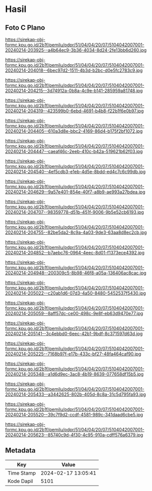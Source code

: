 # Hasil

## Foto C Plano

https://sirekap-obj-formc.kpu.go.id/2b1f/pemilu/pdpr/51/04/04/20/07/5104042007001-20240214-203925--a4b64ec9-3b36-4034-8d24-2fe13bb6d260.jpg

https://sirekap-obj-formc.kpu.go.id/2b1f/pemilu/pdpr/51/04/04/20/07/5104042007001-20240214-204018--6bec97d2-1511-4b3d-b2bc-d0e5fc2783c9.jpg

https://sirekap-obj-formc.kpu.go.id/2b1f/pemilu/pdpr/51/04/04/20/07/5104042007001-20240214-204215--3d74912a-0b8a-4c9e-b141-285959a81748.jpg

https://sirekap-obj-formc.kpu.go.id/2b1f/pemilu/pdpr/51/04/04/20/07/5104042007001-20240214-204319--423599b0-6ebd-4691-b4b8-f22b1f6e0b97.jpg

https://sirekap-obj-formc.kpu.go.id/2b1f/pemilu/pdpr/51/04/04/20/07/5104042007001-20240214-204405--610a3d8e-bbc2-4169-86d4-b175f2bf1072.jpg

https://sirekap-obj-formc.kpu.go.id/2b1f/pemilu/pdpr/51/04/04/20/07/5104042007001-20240214-204447--caeaf46c-2eeb-410c-b42a-519621b62f03.jpg

https://sirekap-obj-formc.kpu.go.id/2b1f/pemilu/pdpr/51/04/04/20/07/5104042007001-20240214-204540--4ef5cdb3-e1eb-4d5e-8bdd-ed4c7c6c99db.jpg

https://sirekap-obj-formc.kpu.go.id/2b1f/pemilu/pdpr/51/04/04/20/07/5104042007001-20240214-204629--9a57e401-854e-40f7-a8b9-ae993a27bdea.jpg

https://sirekap-obj-formc.kpu.go.id/2b1f/pemilu/pdpr/51/04/04/20/07/5104042007001-20240214-204707--98359778-d51b-451f-9006-9b5e52cb6193.jpg

https://sirekap-obj-formc.kpu.go.id/2b1f/pemilu/pdpr/51/04/04/20/07/5104042007001-20240214-204755--82be5da2-8c9a-4a03-9de3-63aa8d8ec2cb.jpg

https://sirekap-obj-formc.kpu.go.id/2b1f/pemilu/pdpr/51/04/04/20/07/5104042007001-20240214-204852--b7aebc76-0964-4eec-8d01-f1373ece4392.jpg

https://sirekap-obj-formc.kpu.go.id/2b1f/pemilu/pdpr/51/04/04/20/07/5104042007001-20240214-204948--200309c5-8b98-46f8-a05a-136406ac8cac.jpg

https://sirekap-obj-formc.kpu.go.id/2b1f/pemilu/pdpr/51/04/04/20/07/5104042007001-20240214-205022--c20ab1d6-07d3-4a50-8480-5452537f5430.jpg

https://sirekap-obj-formc.kpu.go.id/2b1f/pemilu/pdpr/51/04/04/20/07/5104042007001-20240214-205059--8aff57dc-ce00-498c-9e8f-eb63d9470e77.jpg

https://sirekap-obj-formc.kpu.go.id/2b1f/pemilu/pdpr/51/04/04/20/07/5104042007001-20240214-205141--3c4ebbd0-6eec-42b1-9bdf-8c371597d63d.jpg

https://sirekap-obj-formc.kpu.go.id/2b1f/pemilu/pdpr/51/04/04/20/07/5104042007001-20240214-205225--7168b97f-e17b-433c-bf27-48fa464caf90.jpg

https://sirekap-obj-formc.kpu.go.id/2b1f/pemilu/pdpr/51/04/04/20/07/5104042007001-20240214-205348--a1d6d9ec-3ac8-4b19-8639-077658df15b5.jpg

https://sirekap-obj-formc.kpu.go.id/2b1f/pemilu/pdpr/51/04/04/20/07/5104042007001-20240214-205433--a3442625-802b-405d-8c8a-31c5d795fa93.jpg

https://sirekap-obj-formc.kpu.go.id/2b1f/pemilu/pdpr/51/04/04/20/07/5104042007001-20240214-205520--39c7f9d2-ccdf-4581-989c-341daad6cbe5.jpg

https://sirekap-obj-formc.kpu.go.id/2b1f/pemilu/pdpr/51/04/04/20/07/5104042007001-20240214-205623--85740c9d-4f30-4c95-910a-cdff576a6379.jpg


## Metadata

| Key        | Value               |
| ---------- | ------------------- |
| Time Stamp | 2024-02-17 13:05:41 |
| Kode Dapil | 5101                |



